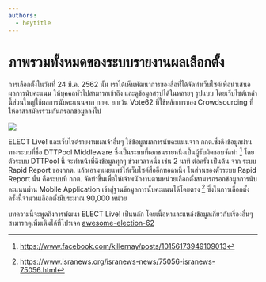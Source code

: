 ```yaml
---
authors:
  - heytitle
---
```


# ภาพรวมทั้งหมดของระบบรายงานผลเลือกตั้ง

<author-list></author-list>

การเลือกตั้งในวันที่ 24 มี.ค. 2562 นั้น
เราได้เห็นพัฒนาการของสื่อที่ได้จัดทำเว็บไซต์เพื่อนำเสนอผลการนับคะแนน ให้บุคคลทั่วไปสามารถเข้าถึง และดูข้อมูลสรุปได้ในหลายๆ รูปแบบ
โดยเว็บไซต์เหล่านี้ส่วนใหญ่ใช้ผลการนับคะแนนจาก กกต.​ ยกเว้น Vote62 ที่ใช้หลักการของ Crowdsourcing ที่ให้อาสาสมัครร่วมกันกรอกข้อมูลลงไป

![](./Untitled-ed349e57-2435-45e6-995f-930d226500ad.png)

ELECT Live! และเว็บไซต์รายงานผลเจ้าอื่นๆ
ใช้ข้อมูลผลการนับคะแนนจาก กกต.​
ซึ่งดึงข้อมูลผ่านทางระบบที่ชื่อ DTTPool Middleware
ซึ่งเป็นระบบที่เอกชนรายหนึ่งเป็นผู้รับผิดชอบจัดทำ [^1]
โดยตัวระบบ DTTPool นี้
จะทำหน้าที่ดึงข้อมูลทุกๆ ช่วงเวลาหนึ่ง เช่น 2 นาที ต่อครั้ง เป็นต้น จาก ระบบ Rapid Report ของกกต.
แล้วเอามาเผยแพร่ให้เว็บไซต์สื่ออีกทอดหนึ่ง
ในส่วนของตัวระบบ Rapid Report นั้น คือระบบที่ กกต. จัดทำขึ้นเพื่อให้เจ้าพนักงานตามหน่วยเลือกตั้งสามารกรอกข้อมูลการนับคะแนนผ่าน Mobile Application เข้าสู่ฐานข้อมูลการนับคะแนนได้โดยตรง [^2]
ซึ่งในการเลือกตั้งครั้งนี้จำนวนเลือกตั้งมีประมาณ 90,000 หน่วย

บทความนี้จะพูดถึงการพัฒนา ELECT Live! เป็นหลัก
โดยเนื้อหาและแหล่งข้อมูลเกี่ยวกับเรื่องอื่นๆ สามารถดูเพิ่มเติมได้ที่โปรเจค [awesome-election-62](https://github.com/codeforthailand/awesome-election-62)

[^1]: <https://www.facebook.com/killernay/posts/10156173949109013>
[^2]: <https://www.isranews.org/isranews-news/75056-isranews-75056.html>
